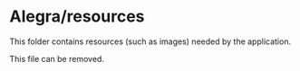 # Alegra/resources

This folder contains resources (such as images) needed by the application. 

This file can be removed.
